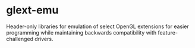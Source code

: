 glext-emu
=========

Header-only libraries for emulation of select OpenGL extensions for easier programming while maintaining backwards compatibility with feature-challenged drivers.
